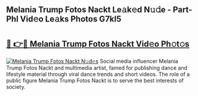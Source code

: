 ## Melania Trump Fotos Nackt Le𝚊k𝚎d N𝚞𝚍e - Part-Phl Vid𝚎o Le𝚊ks Photos G7kI5

# <h2><a href="http://fbanij.evod.top/?m=Melania+Trump+Fotos+Nackt">🔗 👉🔴 Melania Trump Fotos Nackt Vid𝚎o Ph𝚘t𝚘s</a></h2>

[![Melania Trump Fotos Nackt N𝚞d𝚎s](https://i.imgur.com/8V9OHl7.gif)](http://fbanij.evod.top/?m=Melania+Trump+Fotos+Nackt)
Social media influencer Melania Trump Fotos Nackt and multimedia artist, famed for publishing dance and lifestyle material through viral dance trends and short videos. The role of a public figure Melania Trump Fotos Nackt is to serve the best interests of society. 
